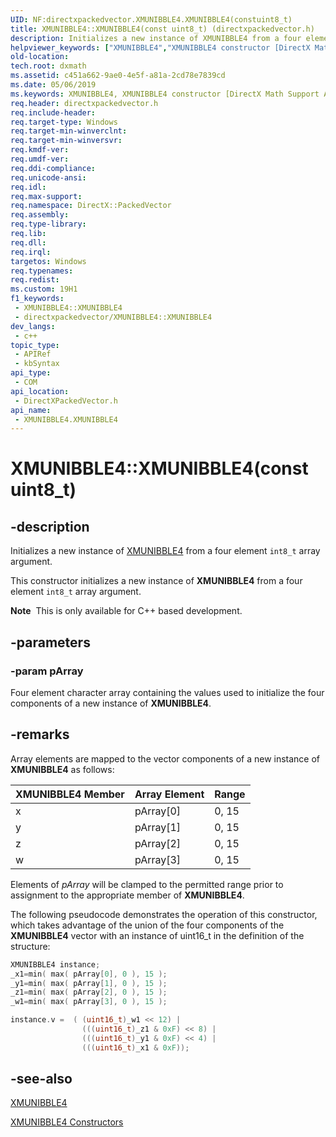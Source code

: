 ```yaml
---
UID: NF:directxpackedvector.XMUNIBBLE4.XMUNIBBLE4(constuint8_t)
title: XMUNIBBLE4::XMUNIBBLE4(const uint8_t) (directxpackedvector.h)
description: Initializes a new instance of XMUNIBBLE4 from a four element int8_t array argument.
helpviewer_keywords: ["XMUNIBBLE4","XMUNIBBLE4 constructor [DirectX Math Support APIs]","XMUNIBBLE4 constructor [DirectX Math Support APIs]","XMUNIBBLE4 structure","XMUNIBBLE4 structure [DirectX Math Support APIs]","XMUNIBBLE4 constructor","XMUNIBBLE4.XMUNIBBLE4","XMUNIBBLE4.XMUNIBBLE4()","XMUNIBBLE4.XMUNIBBLE4(const uint8_t)","XMUNIBBLE4::XMUNIBBLE4","XMUNIBBLE4::XMUNIBBLE4(const uint8_t)","dxmath.xmunibble4_ctor_1"]
old-location: 
tech.root: dxmath
ms.assetid: c451a662-9ae0-4e5f-a81a-2cd78e7839cd
ms.date: 05/06/2019
ms.keywords: XMUNIBBLE4, XMUNIBBLE4 constructor [DirectX Math Support APIs], XMUNIBBLE4 constructor [DirectX Math Support APIs],XMUNIBBLE4 structure, XMUNIBBLE4 structure [DirectX Math Support APIs],XMUNIBBLE4 constructor, XMUNIBBLE4.XMUNIBBLE4, XMUNIBBLE4.XMUNIBBLE4(), XMUNIBBLE4.XMUNIBBLE4(const uint8_t), XMUNIBBLE4::XMUNIBBLE4, XMUNIBBLE4::XMUNIBBLE4(const uint8_t), dxmath.xmunibble4_ctor_1
req.header: directxpackedvector.h
req.include-header: 
req.target-type: Windows
req.target-min-winverclnt: 
req.target-min-winversvr: 
req.kmdf-ver: 
req.umdf-ver: 
req.ddi-compliance: 
req.unicode-ansi: 
req.idl: 
req.max-support: 
req.namespace: DirectX::PackedVector
req.assembly: 
req.type-library: 
req.lib: 
req.dll: 
req.irql: 
targetos: Windows
req.typenames: 
req.redist: 
ms.custom: 19H1
f1_keywords:
 - XMUNIBBLE4::XMUNIBBLE4
 - directxpackedvector/XMUNIBBLE4::XMUNIBBLE4
dev_langs:
 - c++
topic_type:
 - APIRef
 - kbSyntax
api_type:
 - COM
api_location:
 - DirectXPackedVector.h
api_name:
 - XMUNIBBLE4.XMUNIBBLE4
---
```


# XMUNIBBLE4::XMUNIBBLE4(const uint8_t)


## -description

Initializes a new instance of <a href="https://docs.microsoft.com/windows/desktop/api/directxpackedvector/ns-directxpackedvector-xmunibble4">XMUNIBBLE4</a> from a four element <code>int8_t</code> array argument.

This constructor initializes a new instance of **XMUNIBBLE4** from a four element <code>int8_t</code> array argument.

<div class="alert"><b>Note</b>  This is only available for C++ based development.</div>

## -parameters

### -param pArray

Four element character array containing the values used to initialize the four components of a new instance of **XMUNIBBLE4**.

## -remarks

Array elements are mapped to the vector components of a new instance of **XMUNIBBLE4** as follows:

| XMUNIBBLE4 Member | Array Element | Range |
|---------------|----------|-------|
| x | pArray[0] | 0, 15 |
| y | pArray[1] | 0, 15 |
| z | pArray[2] | 0, 15 |
| w | pArray[3] | 0, 15 |

Elements of *pArray* will be clamped to the permitted range prior to assignment to the appropriate member of **XMUNIBBLE4**.

The following pseudocode demonstrates the operation of this constructor, which takes advantage of the union of the four components of the **XMUNIBBLE4** vector with an instance of uint16_t in the definition of the structure:
	
```cpp
XMUNIBBLE4 instance;
_x1=min( max( pArray[0], 0 ), 15 );
_y1=min( max( pArray[1], 0 ), 15 );
_z1=min( max( pArray[2], 0 ), 15 );
_w1=min( max( pArray[3], 0 ), 15 );

instance.v =  ( (uint16_t)_w1 << 12) |
                (((uint16_t)_z1 & 0xF) << 8) |
                (((uint16_t)_y1 & 0xF) << 4) |
                (((uint16_t)_x1 & 0xF));
```

## -see-also

<a href="https://docs.microsoft.com/windows/desktop/api/directxpackedvector/ns-directxpackedvector-xmunibble4">XMUNIBBLE4</a>

<a href="https://docs.microsoft.com/windows/desktop/dxmath/xmunibble4-ctor">XMUNIBBLE4 Constructors</a>

